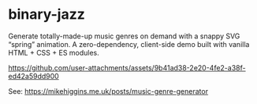 # binary-jazz
Generate totally-made-up music genres on demand with a snappy SVG “spring” animation. A zero-dependency, client-side demo built with vanilla HTML + CSS + ES modules.

https://github.com/user-attachments/assets/9b41ad38-2e20-4fe2-a38f-ed42a59dd900

See: https://mikehiggins.me.uk/posts/music-genre-generator


